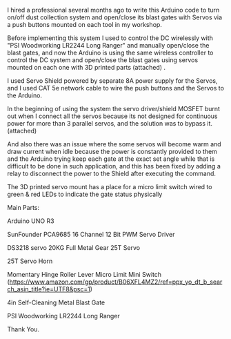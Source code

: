 I hired a professional several months ago to write this Arduino code to turn on/off dust collection system and open/close its blast gates
with Servos via a push buttons mounted on each tool in my workshop.

Before implementing this system I used to control the DC wirelessly with "PSI Woodworking LR2244 Long Ranger" and manually open/close the blast gates, and now the Arduino is using the same wireless controller to control the DC system and open/close the blast gates using servos mounted on each one with 3D printed parts (attached) .

I used Servo Shield powered by separate 8A power supply for the Servos, and I used CAT 5e network cable to wire the push buttons and the Servos to the Arduino.

In the beginning of using the system the servo driver/shield MOSFET burnt out when I connect all the servos because its not designed for continuous power for more than 3 parallel servos, and the solution was to bypass it. (attached)

And also there was an issue where the some servos will become warm and draw current when idle because the power is constantly provided to them and the Arduino trying keep each gate at the exact set angle while that is difficult to be done in such application, and this has been fixed by adding a relay to disconnect the power to the Shield after executing the command.

The 3D printed servo mount has a place for a micro limit switch wired to green & red LEDs to indicate the gate status physically


Main Parts:

Arduino UNO R3

SunFounder PCA9685 16 Channel 12 Bit PWM Servo Driver

DS3218 servo 20KG Full Metal Gear 25T Servo

25T Servo Horn

Momentary Hinge Roller Lever Micro Limit Mini Switch (https://www.amazon.com/gp/product/B06XFL4MZ2/ref=ppx_yo_dt_b_search_asin_title?ie=UTF8&psc=1)

4in Self-Cleaning Metal Blast Gate

PSI Woodworking LR2244 Long Ranger




Thank You.
